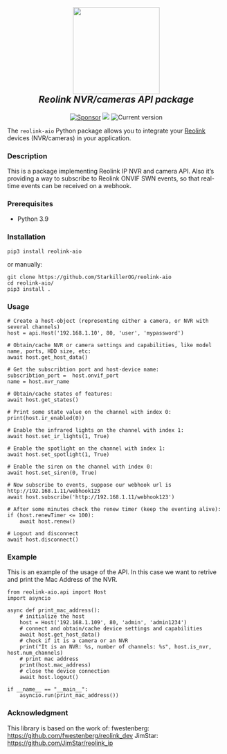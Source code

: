<h2 align="center">
  <a href="https://reolink.com"><img src="https://raw.githubusercontent.com/starkillerOG/reolink-aio/master/logo.png" width="200"></a>
  <br>
  <i>Reolink NVR/cameras API package</i>
  <br>
</h2>

<p align="center">
  <a href="https://github.com/sponsors/starkillerOG"><img src="https://img.shields.io/static/v1?label=Sponsor&message=%E2%9D%A4&logo=GitHub&color=%23fe8e86" alt="Sponsor"></a>
  <a href="https://pypi.org/project/reolink-aio"><img src="https://img.shields.io/pypi/dm/reolink-aio"></a>
  <img src="https://img.shields.io/github/v/release/StarkillerOG/reolink-aio?display_name=tag&include_prereleases&sort=semver" alt="Current version">
</p>

The `reolink-aio` Python package allows you to integrate your [Reolink](https://www.reolink.com/) devices (NVR/cameras) in your application.

### Description

This is a package implementing Reolink IP NVR and camera API. Also it’s providing a way to subscribe to Reolink ONVIF SWN events, so that real-time events can be received on a webhook.

### Prerequisites

- Python 3.9

### Installation

```
pip3 install reolink-aio
```

or manually:
````
git clone https://github.com/StarkillerOG/reolink-aio
cd reolink-aio/
pip3 install .
````

### Usage

````
# Create a host-object (representing either a camera, or NVR with several channels)
host = api.Host('192.168.1.10', 80, 'user', 'mypassword')

# Obtain/cache NVR or camera settings and capabilities, like model name, ports, HDD size, etc:
await host.get_host_data()

# Get the subscribtion port and host-device name:
subscribtion_port =  host.onvif_port
name = host.nvr_name

# Obtain/cache states of features:
await host.get_states()

# Print some state value on the channel with index 0:
print(host.ir_enabled(0))

# Enable the infrared lights on the channel with index 1:
await host.set_ir_lights(1, True)

# Enable the spotlight on the channel with index 1:
await host.set_spotlight(1, True)

# Enable the siren on the channel with index 0:
await host.set_siren(0, True)

# Now subscribe to events, suppose our webhook url is http://192.168.1.11/webhook123
await host.subscribe('http://192.168.1.11/webhook123')

# After some minutes check the renew timer (keep the eventing alive):
if (host.renewTimer <= 100):
    await host.renew()

# Logout and disconnect
await host.disconnect()
````

### Example

This is an example of the usage of the API. In this case we want to retrive and print the Mac Address of the NVR.
````
from reolink-aio.api import Host
import asyncio

async def print_mac_address():
    # initialize the host
    host = Host('192.168.1.109', 80, 'admin', 'admin1234')
    # connect and obtain/cache device settings and capabilities
    await host.get_host_data()
    # check if it is a camera or an NVR
    print("It is an NVR: %s, number of channels: %s", host.is_nvr, host.num_channels)
    # print mac address
    print(host.mac_address)
    # close the device connection
    await host.logout()

if __name__ == "__main__":
    asyncio.run(print_mac_address())
````

### Acknowledgment
This library is based on the work of:
fwestenberg: https://github.com/fwestenberg/reolink_dev
JimStar: https://github.com/JimStar/reolink_ip
